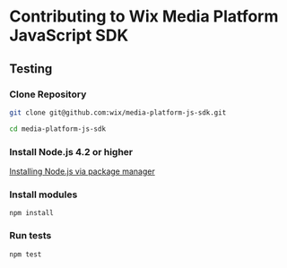 # Contributing to Wix Media Platform JavaScript SDK

## Testing

### Clone Repository

```bash
git clone git@github.com:wix/media-platform-js-sdk.git

cd media-platform-js-sdk
```

### Install Node.js 4.2 or higher

[Installing Node.js via package manager](https://nodejs.org/en/download/package-manager/)

### Install modules

```
npm install
```

### Run tests

```
npm test
```
